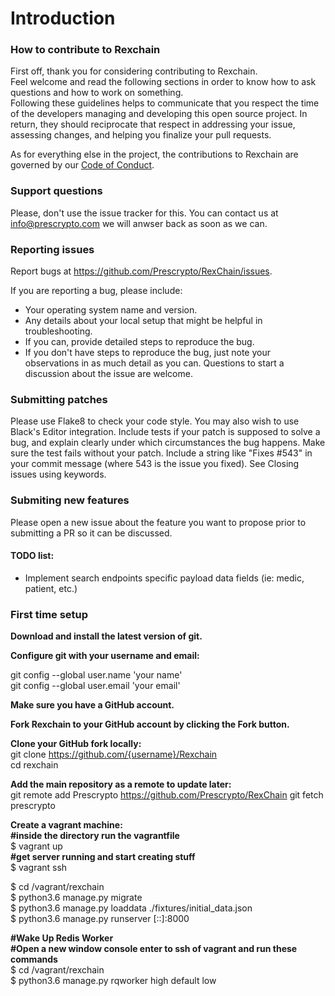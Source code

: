 # Introduction

### How to contribute to Rexchain

First off, thank you for considering contributing to Rexchain.  
Feel welcome and read the following sections in order to know how to ask questions and how to work on something.   
Following these guidelines helps to communicate that you respect the time of the developers managing and developing this open source project. In return, they should reciprocate that respect in addressing your issue, assessing changes, and helping you finalize your pull requests.

As for everything else in the project, the contributions to Rexchain are governed by our [Code of Conduct](https://github.com/Prescrypto/prescrypto_foss_code_of_conduct/blob/master/CODE_OF_CONDUCT.md).

### Support questions
Please, don't use the issue tracker for this. You can contact us at info@prescrypto.com we will anwser back as soon as we can.

### Reporting issues
Report bugs at https://github.com/Prescrypto/RexChain/issues.  

If you are reporting a bug, please include:
* Your operating system name and version.  
* Any details about your local setup that might be helpful in troubleshooting.  
* If you can, provide detailed steps to reproduce the bug.  
* If you don't have steps to reproduce the bug, just note your observations in as much detail as you can. Questions to start a discussion about the issue are welcome.  

### Submitting patches
Please use Flake8 to check your code style. You may also wish to use Black's Editor integration.
Include tests if your patch is supposed to solve a bug, and explain clearly under which circumstances the bug happens. Make sure the test fails without your patch.
Include a string like "Fixes #543" in your commit message (where 543 is the issue you fixed). See Closing issues using keywords.

### Submiting new features  
Please open a new issue about the feature you want to propose prior to submitting a PR so it can be discussed.
#### TODO list:
* Implement search endpoints specific payload data fields (ie: medic, patient, etc.)

### First time setup
__Download and install the latest version of git.__

__Configure git with your username and email:__

git config --global user.name 'your name'  
git config --global user.email 'your email'  

__Make sure you have a GitHub account.__  

__Fork Rexchain to your GitHub account by clicking the Fork button.__  

__Clone your GitHub fork locally:__    
git clone https://github.com/{username}/Rexchain  
cd rexchain  

__Add the main repository as a remote to update later:__  
git remote add Prescrypto https://github.com/Prescrypto/RexChain
git fetch prescrypto

__Create a vagrant machine:__  
__#inside the directory run the vagrantfile__  
$ vagrant up  
__#get server running and start creating stuff__  
$ vagrant ssh  

$ cd /vagrant/rexchain  
$ python3.6 manage.py migrate  
$ python3.6 manage.py loaddata ./fixtures/initial_data.json  
$ python3.6 manage.py runserver [::]:8000  

__#Wake Up Redis Worker__  
__#Open a new window console enter to ssh of vagrant and run these commands__  
$ cd /vagrant/rexchain  
$ python3.6 manage.py rqworker high default low  
  
